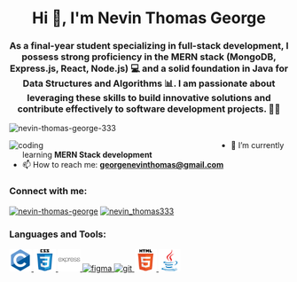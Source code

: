 <h1 align="center">Hi 👋, I'm Nevin Thomas George</h1>
<h3 align="center">As a final-year student specializing in full-stack development, I possess strong proficiency in the MERN stack (MongoDB, Express.js, React, Node.js) 💻 and a solid foundation in Java for Data Structures and Algorithms 📊. I am passionate about leveraging these skills to build innovative solutions and contribute effectively to software development projects. 👨‍💻</h3>

<p align="left"> <img src="https://komarev.com/ghpvc/?username=nevin-thomas-george-333&label=Profile%20views&color=0e75b6&style=flat" alt="nevin-thomas-george-333" /> </p>

<img align="left" alt="coding" width="400" src="https://user-images.githubusercontent.com/46869388/89207039-b899e600-d5d7-11ea-90d0-c894383d35b4.gif">

- 🌱 I’m currently learning **MERN Stack development**
- 📫 How to reach me: **georgenevinthomas@gmail.com**

<h3 align="left">Connect with me:</h3>
<p align="left">
<a href="https://linkedin.com/in/nevin-thomas-george" target="blank"><img align="center" src="https://raw.githubusercontent.com/rahuldkjain/github-profile-readme-generator/master/src/images/icons/Social/linked-in-alt.svg" alt="nevin-thomas-george" height="30" width="40" /></a>
<a href="https://www.leetcode.com/nevin_thomas333" target="blank"><img align="center" src="https://raw.githubusercontent.com/rahuldkjain/github-profile-readme-generator/master/src/images/icons/Social/leet-code.svg" alt="nevin_thomas333" height="30" width="40" /></a>
</p>

<h3 align="left">Languages and Tools:</h3>
<p align="left"> 
  <a href="https://www.cprogramming.com/" target="_blank" rel="noreferrer"> <img src="https://raw.githubusercontent.com/devicons/devicon/master/icons/c/c-original.svg" alt="c" width="40" height="40"/> </a>
  <a href="https://www.w3schools.com/css/" target="_blank" rel="noreferrer"> <img src="https://raw.githubusercontent.com/devicons/devicon/master/icons/css3/css3-original-wordmark.svg" alt="css3" width="40" height="40"/> </a>
  <a href="https://expressjs.com" target="_blank" rel="noreferrer"> <img src="https://raw.githubusercontent.com/devicons/devicon/master/icons/express/express-original-wordmark.svg" alt="express" width="40" height="40"/> </a>
  <a href="https://www.figma.com/" target="_blank" rel="noreferrer"> <img src="https://www.vectorlogo.zone/logos/figma/figma-icon.svg" alt="figma" width="40" height="40"/> </a>
  <a href="https://git-scm.com/" target="_blank" rel="noreferrer"> <img src="https://www.vectorlogo.zone/logos/git-scm/git-scm-icon.svg" alt="git" width="40" height="40"/> </a>
  <a href="https://www.w3.org/html/" target="_blank" rel="noreferrer"> <img src="https://raw.githubusercontent.com/devicons/devicon/master/icons/html5/html5-original-wordmark.svg" alt="html5" width="40" height="40"/> </a>
  <a href="https://www.java.com" target="_blank" rel="noreferrer"> <img src="https://raw.githubusercontent.com/devicons/devicon/master/icons/java/java-original.svg" alt="java" width="40" he
